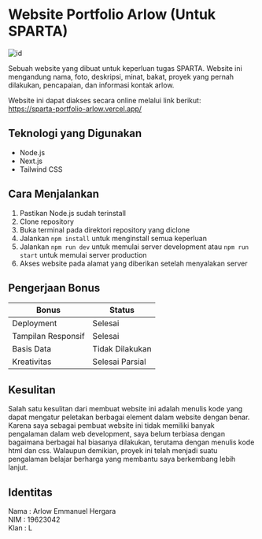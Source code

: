 # Website Portfolio Arlow (Untuk SPARTA)

![id](https://img.shields.io/badge/lang-id-red)  

Sebuah website yang dibuat untuk keperluan tugas SPARTA. Website ini mengandung nama, foto, deskripsi, minat, bakat, proyek yang pernah dilakukan, pencapaian, dan informasi kontak arlow.  
  
Website ini dapat diakses secara online melalui link berikut:  
https://sparta-portfolio-arlow.vercel.app/

## Teknologi yang Digunakan

- Node.js
- Next.js
- Tailwind CSS

## Cara Menjalankan

1. Pastikan Node.js sudah terinstall
2. Clone repository
3. Buka terminal pada direktori repository yang diclone
4. Jalankan `npm install` untuk menginstall semua keperluan
5. Jalankan `npm run dev` untuk memulai server development atau `npm run start` untuk memulai server production
6. Akses website pada alamat yang diberikan setelah menyalakan server

## Pengerjaan Bonus

|Bonus | Status|
|-|-|
|Deployment | Selesai|
|Tampilan Responsif | Selesai|
|Basis Data | Tidak Dilakukan|
|Kreativitas | Selesai Parsial|

## Kesulitan

Salah satu kesulitan dari membuat website ini adalah menulis kode yang dapat mengatur peletakan berbagai element dalam website dengan benar. Karena saya sebagai pembuat website ini tidak memiliki banyak pengalaman dalam web development, saya belum terbiasa dengan bagaimana berbagai hal biasanya dilakukan, terutama dengan menulis kode html dan css. Walaupun demikian, proyek ini telah menjadi suatu pengalaman belajar berharga yang membantu saya berkembang lebih lanjut.  

## Identitas

Nama : Arlow Emmanuel Hergara  
NIM : 19623042  
Klan : L  
